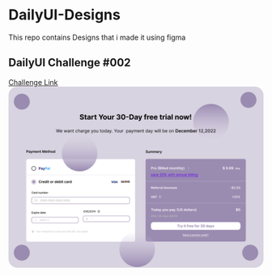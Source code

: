 # DailyUI-Designs
This repo contains Designs that i made it using figma
<h2>DailyUI Challenge #002</h2>
<a href="https://www.figma.com/file/k1xSuchuXVSq7vLgyOdR6K/Checkout-Card?node-id=1%3A2&t=0k7tZ7kSb98Yg8AN-3">Challenge Link</a>
<img src="Checkout Card.png">
